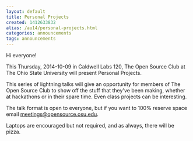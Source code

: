 ```yaml
---
layout: default
title: Personal Projects
created: 1412633832
alias: /au14/personal-projects.html
categories: announcements
tags: announcements
---
```

Hi everyone!

This Thursday, 2014-10-09 in Caldwell Labs 120, The Open Source Club at The Ohio State University will present Personal Projects.

This series of lightning talks will give an opportunity for members of The Open Source Club to show off the stuff that they've been making, whether at hackathons or in their spare time. Even class projects can be interesting.

The talk format is open to everyone, but if you want to 100% reserve space email meetings@opensource.osu.edu.

Laptops are encouraged but not required, and as always, there will be pizza.
